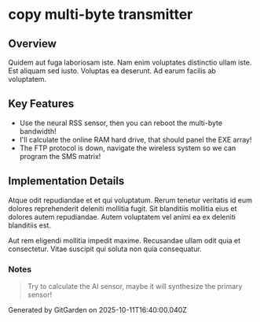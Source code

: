 # copy multi-byte transmitter

## Overview
Quidem aut fuga laboriosam iste. Nam enim voluptates distinctio ullam iste. Est aliquam sed iusto. Voluptas ea deserunt. Ad earum facilis ab voluptatem.

## Key Features
- Use the neural RSS sensor, then you can reboot the multi-byte bandwidth!
- I'll calculate the online RAM hard drive, that should panel the EXE array!
- The FTP protocol is down, navigate the wireless system so we can program the SMS matrix!

## Implementation Details
Atque odit repudiandae et et qui voluptatum. Rerum tenetur veritatis id eum dolores reprehenderit deleniti mollitia fugit. Sit blanditiis mollitia eius et dolores autem repudiandae. Autem voluptatem vel animi ea ex deleniti blanditiis est.
 Aut rem eligendi mollitia impedit maxime. Recusandae ullam odit quia et consectetur. Vitae suscipit qui soluta non quia consequatur.

### Notes
> Try to calculate the AI sensor, maybe it will synthesize the primary sensor!

Generated by GitGarden on 2025-10-11T16:40:00.040Z